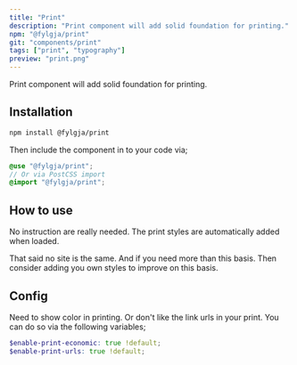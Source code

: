 ```yaml
---
title: "Print"
description: "Print component will add solid foundation for printing."
npm: "@fylgja/print"
git: "components/print"
tags: ["print", "typography"]
preview: "print.png"
---
```


Print component will add solid foundation for printing.

## Installation

```bash
npm install @fylgja/print
```

Then include the component in to your code via;

```scss
@use "@fylgja/print";
// Or via PostCSS import
@import "@fylgja/print";
```

## How to use

No instruction are really needed.
The print styles are automatically added when loaded.

That said no site is the same.
And if you need more than this basis.
Then consider adding you own styles to improve on this basis.

## Config

Need to show color in printing.
Or don't like the link urls in your print.
You can do so via the following variables;

```scss
$enable-print-economic: true !default;
$enable-print-urls: true !default;
```
